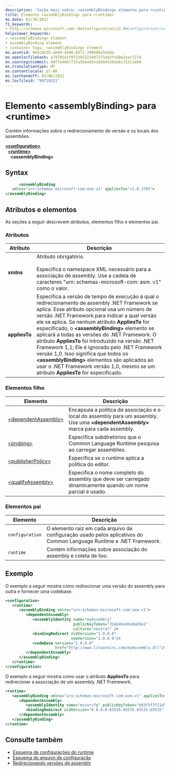 ```yaml
---
description: 'Saiba mais sobre: <assemblyBinding> elemento para <runtime>'
title: Elemento <assemblyBinding> para <runtime>
ms.date: 03/30/2017
f1_keywords:
- http://schemas.microsoft.com/.NetConfiguration/v2.0#configuration/runtime/assemblyBinding
helpviewer_keywords:
- <assemblyBinding> element
- assemblyBinding element
- container tags, <assemblyBinding> element
ms.assetid: 964cbb35-ab49-4498-8471-209689e5dada
ms.openlocfilehash: a797b541f9f13852234872f1eb2fc68a2eac727d
ms.sourcegitcommit: ddf7edb67715a5b9a45e3dd44536dabc153c1de0
ms.translationtype: MT
ms.contentlocale: pt-BR
ms.lasthandoff: 02/06/2021
ms.locfileid: "99719221"
---
```

# <a name="assemblybinding-element-for-runtime"></a>Elemento \<assemblyBinding> para \<runtime>

Contém informações sobre o redirecionamento de versão e os locais dos assemblies.  
  
[**\<configuration>**](../configuration-element.md)\
&nbsp;&nbsp;[**\<runtime>**](runtime-element.md)\
&nbsp;&nbsp;&nbsp;&nbsp;**\<assemblyBinding>**  
  
## <a name="syntax"></a>Syntax  
  
```xml  
      <assemblyBinding
   xmlns="urn:schemas-microsoft-com:asm.v1" appliesTo="v1.0.3705">  
</assemblyBinding>  
```  
  
## <a name="attributes-and-elements"></a>Atributos e elementos  

 As seções a seguir descrevem atributos, elementos filho e elementos pai.  
  
### <a name="attributes"></a>Atributos  
  
|Atributo|Descrição|  
|---------------|-----------------|  
|**xmlns**|Atributo obrigatório.<br /><br /> Especifica o namespace XML necessário para a associação de assembly. Use a cadeia de caracteres "urn: schemas-microsoft-com: asm. v1" como o valor.|  
|**appliesTo**|Especifica a versão de tempo de execução à qual o redirecionamento de assembly .NET Framework se aplica. Esse atributo opcional usa um número de versão .NET Framework para indicar a qual versão ele se aplica. Se nenhum atributo **AppliesTo** for especificado, o **\<assemblyBinding>** elemento se aplicará a todas as versões do .NET Framework. O atributo **AppliesTo** foi introduzido na versão .NET Framework 1,1; Ele é ignorado pelo .NET Framework versão 1,0. Isso significa que todos os **\<assemblyBinding>** elementos são aplicados ao usar o .NET Framework versão 1,0, mesmo se um atributo **AppliesTo** for especificado.|  
  
### <a name="child-elements"></a>Elementos filho  
  
|Elemento|Descrição|  
|-------------|-----------------|  
|[\<dependentAssembly>](dependentassembly-element.md)|Encapsula a política de associação e o local do assembly para um assembly. Use uma **\<dependentAssembly>** marca para cada assembly.|  
|[\<probing>](probing-element.md)|Especifica subdiretórios que o Common Language Runtime pesquisa ao carregar assemblies.|  
|[\<publisherPolicy>](publisherpolicy-element.md)|Especifica se o runtime aplica a política do editor.|  
|[\<qualifyAssembly>](qualifyassembly-element.md)|Especifica o nome completo do assembly que deve ser carregado dinamicamente quando um nome parcial é usado.|  
  
### <a name="parent-elements"></a>Elementos pai  
  
|Elemento|Descrição|  
|-------------|-----------------|  
|`configuration`|O elemento raiz em cada arquivo de configuração usado pelos aplicativos do Common Language Runtime e .NET Framework.|  
|`runtime`|Contém informações sobre associação do assembly e coleta de lixo.|  
  
## <a name="example"></a>Exemplo  

 O exemplo a seguir mostra como redirecionar uma versão do assembly para outra e fornecer uma codebase.  
  
```xml  
<configuration>  
   <runtime>  
      <assemblyBinding xmlns="urn:schemas-microsoft-com:asm.v1">  
         <dependentAssembly>  
            <assemblyIdentity name="myAssembly"  
                              publicKeyToken="32ab4ba45e0a69a1"  
                              culture="neutral" />  
            <bindingRedirect oldVersion="1.0.0.0"  
                             newVersion="2.0.0.0"/>  
            <codeBase version="2.0.0.0"  
                      href="http://www.litwareinc.com/myAssembly.dll"/>  
         </dependentAssembly>  
      </assemblyBinding>  
   </runtime>  
</configuration>  
```  
  
 O exemplo a seguir mostra como usar o atributo **AppliesTo** para redirecionar a associação de um assembly .NET Framework.  
  
```xml  
<runtime>  
   <assemblyBinding xmlns="urn:schemas-microsoft-com:asm.v1" appliesTo="v1.0.3705">  
      <dependentAssembly>
         <assemblyIdentity name="mscorcfg" publicKeyToken="b03f5f7f11d50a3a" culture=""/>  
         <bindingRedirect oldVersion="0.0.0.0-65535.65535.65535.65535" newVersion="1.0.3300.0"/>  
      </dependentAssembly>  
   </assemblyBinding>  
</runtime>  
```  
  
## <a name="see-also"></a>Consulte também

- [Esquema de configurações do runtime](index.md)
- [Esquema do arquivo de configuração](../index.md)
- [Redirecionando versões de assembly](../../redirect-assembly-versions.md)
